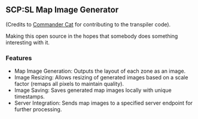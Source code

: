 ## SCP:SL Map Image Generator

(Credits to [Commander Cat](https://github.com/Commander-Cat101) for contributing to the transpiler code).

Making this open source in the hopes that somebody does something interesting with it.

### Features

- Map Image Generation: Outputs the layout of each zone as an image.
- Image Resizing: Allows resizing of generated images based on a scale factor (remaps all pixels to maintain quality).
- Image Saving: Saves generated map images locally with unique timestamps.
- Server Integration: Sends map images to a specified server endpoint for further processing.
